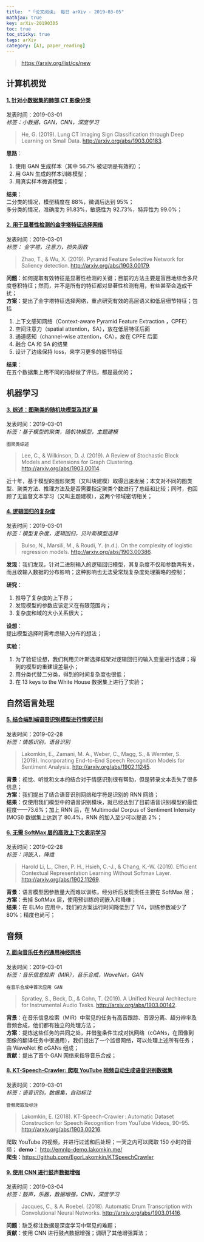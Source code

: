 ```yaml
---
title:  "「论文阅读」 每日 arXiv · 2019-03-05"
mathjax: true
key: arXiv-20190305
toc: true
toc_sticky: true
tags: arXiv
category: [AI, paper_reading]
---
```


><https://arxiv.org/list/cs/new>  




## 计算机视觉
#### [1. 针对小数据集的肺部 CT 影像分类](http://cn.arxiv.org/abs/1903.00183)
发表时间：2019-03-01     
*标签：小数据，GAN，CNN，深度学习*  



<!--more-->

>He, G. (2019). Lung CT Imaging Sign Classification through Deep Learning on Small Data. <http://arxiv.org/abs/1903.00183>.   


**思路**：  
1. 使用 GAN 生成样本（其中 56.7% 被证明是有效的）；  
2. 用 GAN 生成的样本训练模型；  
3. 用真实样本微调模型；  

**结果**：   
二分类的情况，模型精度在 88%，微调后达到 95%；  
多分类的情况，准确度为 91.83%，敏感性为 92.73%，特异性为 99.0%；   


#### [2. 用于显著性检测的金字塔特征选择网络](http://cn.arxiv.org/abs/1903.00179)
发表时间：2019-03-01     
*标签： 金字塔，注意力，损失函数*  


>Zhao, T., & Wu, X. (2019). Pyramid Feature Selective Network for Saliency detection. <http://arxiv.org/abs/1903.00179>.


**问题**：如何提取有效特征是显著性检测的关键；目前的方法主要是盲目地综合多尺度卷积特征；然而，并不是所有的特征都对显著性检测有用，有些甚至会造成干扰；  
**方案**：提出了金字塔特征选择网络，重点研究有效的高层语义和低层细节特征；包括   
1. 上下文感知网络（Context-aware Pyramid Feature Extraction ，CPFE）   
2. 空间注意力（spatial attention，SA），放在低层特征后面   
3. 通道感知（channel-wise attention，CA），放在 CPFE 后面   
4. 融合 CA 和 SA 的结果   
5. 设计了边缘保持 loss，来学习更多的细节特征   

**结果**：   
在五个数据集上用不同的指标做了评估，都是最优的；    


## 机器学习

#### [3. 综述：图聚类的随机块模型及其扩展](http://cn.arxiv.org/abs/1903.00114)  
发表时间：2019-03-01   
*标签：基于模型的聚类，随机块模型，主题建模*    

    图聚类综述  

>Lee, C., & Wilkinson, D. J. (2019). A Review of Stochastic Block Models and Extensions for Graph Clustering. <http://arxiv.org/abs/1903.00114>.   

近十年，基于模型的图形聚类（又叫块建模）取得迅速发展；本文对不同的图类型、聚类方法、推理方法及是否需要指定聚类个数进行了总结和比较；同时，也回顾了无监督文本学习（又叫主题建模），这两个领域密切相关；   

#### [4. 逻辑回归的复杂度](http://cn.arxiv.org/abs/1903.00386)  
发表时间：2019-03-01   
*标签：模型复杂度，逻辑回归，贝叶斯模型选择*      

>Bulso, N., Marsili, M., & Roudi, Y. (n.d.). On the complexity of logistic regression models. <http://arxiv.org/abs/1903.00386>.   

**发现**：我们发现，针对二进制输入的逻辑回归模型，其复杂度不仅和参数两有关，而且收输入数据的分布影响；这种影响也无法受常规复杂度处理策略的控制；  

**研究**：  
1. 推导了复杂度的上下界；  
2. 发现模型的参数应该定义在有限范围内；  
3. 复杂度和域的大小关系很大；  

**设想**：  
提出模型选择时需考虑输入分布的想法；  

**实验**：  
1. 为了验证设想，我们利用贝叶斯选择框架对逻辑回归的输入变量进行选择；得到的模型的重建误差最小；   
2. 用分类代替二分类，得到的时间复杂度也很低；  
3. 在 13 keys to the White House 数据集上进行了实验；  


## 自然语言处理
#### [5. 结合端到端语音识别模型进行情感识别](http://cn.arxiv.org/abs/1902.11245)  
发表时间：2019-02-28   
*标签：情感识别，语音识别*    

>Lakomkin, E., Zamani, M. A., Weber, C., Magg, S., & Wermter, S. (2019). Incorporating End-to-End Speech Recognition Models for Sentiment Analysis. <http://arxiv.org/abs/1902.11245>.   


**背景**：视觉、听觉和文本的结合对于情感识别很有帮助，但是转录文本丢失了很多信息；   
**方案**：我们提出了结合语音识别网络和字符是识别的 RNN 网络；   
**结果**：仅使用我们模型中的语音识别模块，就已经达到了目前语音识别模型的最佳程度——73.6%；加上 RNN 后，在 Multimodal Corpus of Sentiment Intensity (MOSI) 数据集上达到了 80.4%，RNN 的加入至少可以提高 2%；    


#### [6. 无需 SoftMax 层的高效上下文表示学习](http://cn.arxiv.org/abs/1902.11269)  
发表时间：2019-02-28   
*标签：词嵌入，降维*    

>Harold Li, L., Chen, P. H., Hsieh, C.-J., & Chang, K.-W. (2019). Efficient Contextual Representation Learning Without Softmax Layer. <http://arxiv.org/abs/1902.11269>.    

**背景**：语言模型因参数量大而难以训练，经分析后发现责任主要在 SoftMax 层；   
**方案**：去掉 SoftMax 层，使用预训练的词嵌入和降维；   
**结果**：在 ELMo 应用中，我们的方案运行时间降低到了 1/4，训练参数减少了 80%；精度也尚可；   


## 音频
#### [7. 面向音乐任务的通用神经网络](http://cn.arxiv.org/abs/1903.00142)  
发表时间：2019-03-01   
*标签：音乐信息检索（MIR），音乐合成，WaveNet，GAN*    

    在音乐合成中首次应用 GAN   

>Spratley, S., Beck, D., & Cohn, T. (2019). A Unified Neural Architecture for Instrumental Audio Tasks. <http://arxiv.org/abs/1903.00142>.   


**背景**：在音乐信息检索（MIR）中常见的任务有高音跟踪、音源分离、超分辨率及音频合成，他们都有独立的处理方法；  
**方案**：提炼这些任务的共同之处，并借鉴条件生成对抗网络（cGANs，在图像到图像的翻译任务中很通用），我们提出了一个监督网络，可以处理上述所有任务；由 WaveNet 和 cGANs 组成；   
**贡献**：提出了首个 GAN 网络来指导音乐合成；     


#### [8. KT-Speech-Crawler: 爬取 YouTube 视频自动生成语音识别数据集](http://cn.arxiv.org/abs/1903.00216)  
发表时间：2019-03-01   
*标签：语音识别，数据集，自动标注*    

    音频爬取及标注     

>Lakomkin, E. (2018). KT-Speech-Crawler : Automatic Dataset Construction for Speech Recognition from YouTube Videos, 90–95. <http://arxiv.org/abs/1903.00216>.   


爬取 YouTube 的视频，并进行过滤和后处理；一天之内可以爬取 150 小时的音频；
**demo**： <http://emnlp-demo.lakomkin.me/>  
**爬虫**：<https://github.com/EgorLakomkin/KTSpeechCrawler>   

#### [9. 使用 CNN 进行鼓声数据增强](http://cn.arxiv.org/abs/1903.01416)  
发表时间：2019-03-04   
*标签：鼓声，乐器，数据增强，CNN，深度学习*         

>Jacques, C., & A. Roebel. (2018). Automatic Drum Transcription with Convolutional Neural Networks. <http://arxiv.org/abs/1903.01416>.   

**问题**：缺乏标注数据是深度学习中常见的难题；    
**贡献**：使用 CNN 进行鼓点数据增强；调研了其他增强算法；    
